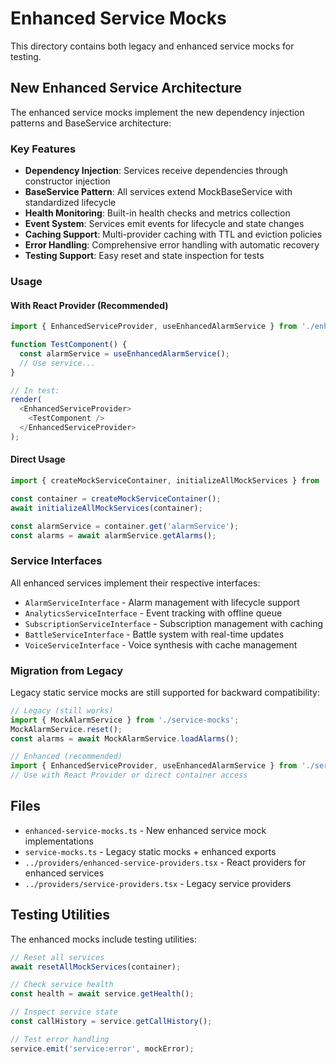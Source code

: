 # Enhanced Service Mocks

This directory contains both legacy and enhanced service mocks for testing.

## New Enhanced Service Architecture

The enhanced service mocks implement the new dependency injection patterns and BaseService
architecture:

### Key Features

- **Dependency Injection**: Services receive dependencies through constructor injection
- **BaseService Pattern**: All services extend MockBaseService with standardized lifecycle
- **Health Monitoring**: Built-in health checks and metrics collection
- **Event System**: Services emit events for lifecycle and state changes
- **Caching Support**: Multi-provider caching with TTL and eviction policies
- **Error Handling**: Comprehensive error handling with automatic recovery
- **Testing Support**: Easy reset and state inspection for tests

### Usage

#### With React Provider (Recommended)

```typescript
import { EnhancedServiceProvider, useEnhancedAlarmService } from './enhanced-service-providers';

function TestComponent() {
  const alarmService = useEnhancedAlarmService();
  // Use service...
}

// In test:
render(
  <EnhancedServiceProvider>
    <TestComponent />
  </EnhancedServiceProvider>
);
```

#### Direct Usage

```typescript
import { createMockServiceContainer, initializeAllMockServices } from './enhanced-service-mocks';

const container = createMockServiceContainer();
await initializeAllMockServices(container);

const alarmService = container.get('alarmService');
const alarms = await alarmService.getAlarms();
```

### Service Interfaces

All enhanced services implement their respective interfaces:

- `AlarmServiceInterface` - Alarm management with lifecycle support
- `AnalyticsServiceInterface` - Event tracking with offline queue
- `SubscriptionServiceInterface` - Subscription management with caching
- `BattleServiceInterface` - Battle system with real-time updates
- `VoiceServiceInterface` - Voice synthesis with cache management

### Migration from Legacy

Legacy static service mocks are still supported for backward compatibility:

```typescript
// Legacy (still works)
import { MockAlarmService } from './service-mocks';
MockAlarmService.reset();
const alarms = await MockAlarmService.loadAlarms();

// Enhanced (recommended)
import { EnhancedServiceProvider, useEnhancedAlarmService } from './service-mocks';
// Use with React Provider or direct container access
```

## Files

- `enhanced-service-mocks.ts` - New enhanced service mock implementations
- `service-mocks.ts` - Legacy static mocks + enhanced exports
- `../providers/enhanced-service-providers.tsx` - React providers for enhanced services
- `../providers/service-providers.tsx` - Legacy service providers

## Testing Utilities

The enhanced mocks include testing utilities:

```typescript
// Reset all services
await resetAllMockServices(container);

// Check service health
const health = await service.getHealth();

// Inspect service state
const callHistory = service.getCallHistory();

// Test error handling
service.emit('service:error', mockError);
```
